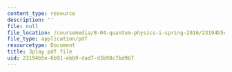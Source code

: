 ```yaml
---
content_type: resource
description: ''
file: null
file_location: /coursemedia/8-04-quantum-physics-i-spring-2016/23194b5e6b91ebb9dad7d3b98c7bd9b7_ipXNYnO7yRk.pdf
file_type: application/pdf
resourcetype: Document
title: 3play pdf file
uid: 23194b5e-6b91-ebb9-dad7-d3b98c7bd9b7
---
```

